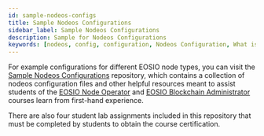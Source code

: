 ```yaml
---
id: sample-nodeos-configs
title: Sample Nodeos Configurations 
sidebar_label: Sample Nodeos Configurations 
description: Sample for Nodeos Configurations
keywords: [nodeos, config, configuration, Nodeos Configuration, What is Nodeos, How to configure Nodeos?, How to configure an EOSIO node, EOS, EOS Costa Rica]
---
```


For example configurations for different EOSIO node types, you can visit the [Sample Nodeos Configurations](https://github.com/eoscostarica/sample-nodeos-configs) repository, which contains a collection of nodeos configuration files and other helpful resources meant to assist students of the [EOSIO Node Operator](https://training.eos.io/courses/eosio-node-operator) and [EOSIO Blockchain Administrator](https://training.eos.io/courses/eosio-blockchain-adminstrator) courses learn from first-hand experience.

There are also four student lab assignments included in this repository that must be completed by students to obtain the course certification.
